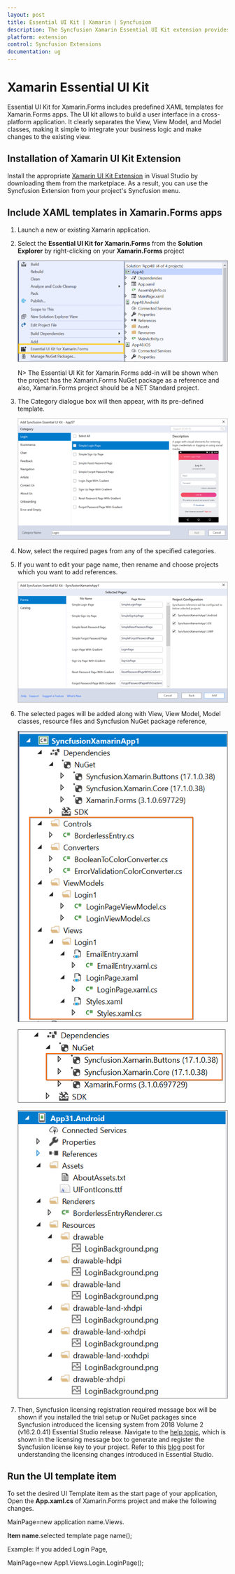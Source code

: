 ```yaml
---
layout: post
title: Essential UI Kit | Xamarin | Syncfusion
description: The Syncfusion Xamarin Essential UI Kit extension provides the predefined design for the Xamarin.Forms.
platform: extension
control: Syncfusion Extensions
documentation: ug
---
```


# Xamarin Essential UI Kit

Essential UI Kit for Xamarin.Forms includes predefined XAML templates for Xamarin.Forms apps. The UI kit allows to build a user interface in a cross-platform application. It clearly separates the View, View Model, and Model classes, making it simple to integrate your business logic and make changes to the existing view. 

## Installation of Xamarin UI Kit Extension

Install the appropriate [Xamarin UI Kit Extension](https://marketplace.visualstudio.com/items?itemName=SyncfusionInc.Essential-UI-Kit-Xamarin-Forms) in Visual Studio by downloading them from the marketplace. As a result, you can use the Syncfusion Extension from your project's Syncfusion menu.

## Include XAML templates in Xamarin.Forms apps

1.	Launch a new or existing Xamarin application.

2.	Select the **Essential UI Kit for Xamarin.Forms** from the **Solution Explorer** by right-clicking on your **Xamarin.Forms** project

	![Syncfusion Essential UI Kit Context menu](Essential-UI-Kit-images/Context-Menu.png)

	N> The Essential UI Kit for Xamarin.Forms add-in will be shown when the project has the Xamarin.Forms NuGet package as a reference and also, Xamarin.Forms project should be a NET Standard project.

3.	The Category dialogue box will then appear, with its pre-defined template.

	![Add new item dialog box](Essential-UI-Kit-images/Add-New-Item-dialog-box.png)

4.	Now, select the required pages from any of the specified categories.

5.	If you want to edit your page name, then rename and choose projects which you want to add references.

	![Edit page Name](Essential-UI-Kit-images/edit-page-name.png)

6.	The selected pages will be added along with View, View Model, Model classes, resource files and Syncfusion NuGet package reference,

	![MVVM files](Essential-UI-Kit-images/mvvm-files.png)

	![Added NuGet](Essential-UI-Kit-images/Add-NuGet.png)

	![Added Resources](Essential-UI-Kit-images/Resources.png)

7.	Then, Syncfusion licensing registration required message box will be shown if you installed the trial setup or NuGet packages since Syncfusion introduced the licensing system from 2018 Volume 2 (v16.2.0.41) Essential Studio release. Navigate to the [help topic](https://help.syncfusion.com/common/essential-studio/licensing/overview#how-to-generate-syncfusion-license-key), which is shown in the licensing message box to generate and register the Syncfusion license key to your project. Refer to this [blog](https://blog.syncfusion.com/post/Whats-New-in-2018-Volume-2-Licensing-Changes-in-the-1620x-Version-of-Essential-Studio.aspx) post for understanding the licensing changes introduced in Essential Studio. 

## Run the UI template item

To set the desired UI Template item as the start page of your application, Open the **App.xaml.cs** of Xamarin.Forms project and make the following changes.

MainPage=new application name.Views. 

**Item name**.selected template page name();

Example: If you added Login Page,

MainPage=new App1.Views.Login.LoginPage();